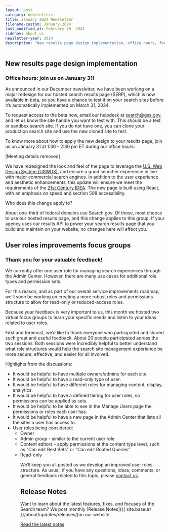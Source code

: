```yaml
---
layout: post
category: newsletters
title: January 2024 Newsletter
filename-custom: January-2024
last_modified_at: February 09, 2024
sidenav: about_us
newsletter-year: 2024
description: "New results page design implementation, office hours, focus group on user roles, release notes."
---
```


## New results page design implementation

### Office hours: join us on January 31!

As announced in our December newsletter, we have been working on a major redesign for our hosted search results page (SERP), which is now available in beta, so you have a chance to test it on your search sites before it’s automatically implemented on March 31, 2024.

To request access to the beta now, email our helpdesk at [search@gsa.gov](mailto:search@gsa.gov), and let us know the site handle you want to test with. This should be a test or sandbox search site. If you do not have one, you can clone your production search site and use the new cloned site to test.

To know more about how to apply the new design to your results page, join us on January 31 at 1:30 - 2:30 pm ET during our office hours:

[Meeting details removed]

We have redesigned the look and feel of the page to leverage the [U.S. Web Design System (USWDS)](https://designsystem.digital.gov/), and ensure a good searcher experience in line with major commercial search engines. In addition to the user experience and aesthetic enhancements, this update will ensure we meet the requirements of the [21st Century IDEA](https://digital.gov/resources/delivering-digital-first-public-experience/). The new page is built using React, with an emphasis on speed and section 508 accessibility. 

Who does this change apply to?

About one-third of federal domains use Search.gov. Of those, most choose to use our hosted results page, and this change applies to this group. If your agency uses our results API to power your search results page that you build and maintain on your website, no changes here will affect you.




## User roles improvements focus groups

### Thank you for your valuable feedback!

We currently offer one user role for managing search experiences through the Admin Center. However, there are many use cases for additional role types and permission sets. 

For this reason, and as part of our overall service improvements roadmap, we’ll soon be working on creating a more robust roles and permissions structure to allow for read-only or reduced-access roles. 

Because your feedback is very important to us, this month we hosted two virtual  focus groups to learn your specific needs and listen to your ideas related to user roles.

First and foremost, we’d like to thank everyone who participated and shared such great and useful feedback. About 20 people participated across the two sessions. Both sessions were incredibly helpful to better understand what role structures would help the search site management experience be more secure, effective, and easier for all involved.

Highlights from the discussions:
<ul>
<li>It would be helpful to have multiple owners/admins for each site.
<li>It would be helpful to have a read-only type of user.
<li>It would be helpful to have different roles for managing content, display, analytics.
<li>It would be helpful to have a defined tiering for user roles, so permissions can be applied as sets.
<li>It would be helpful to be able to see in the Manage Users page the permissions or roles each user has.
<li>It would be helpful to have a new page in the Admin Center that lists all the sites a user has access to.
<li>User roles being considered:
<ul>
<li>Owner
<li>Admin group - similar to the current user role
<li>Content editors - apply permissions at the content type level, such as “Can edit Best Bets” or “Can edit Routed Queries”
<li>Read-only

We’ll keep you all posted as we develop an improved user roles structure. As usual, if you have any questions, ideas, comments, or general feedback related to this topic, please  [contact us](mailto:search@gsa.gov).


## Release Notes

Want to learn about the latest features, fixes, and focuses of the Search team? We post monthly [Release Notes]({{ site.baseurl }}/about/updates/releases/)on our website.

[Read the latest notes]({{site.baseurl}}/about/updates/releases/december-2023.html)
